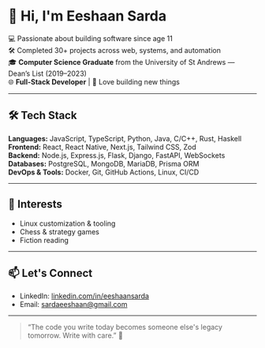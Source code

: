 # 👋 Hi, I'm Eeshaan Sarda

💻 Passionate about building software since age 11  
🛠️ Completed 30+ projects across web, systems, and automation  
🎓 **Computer Science Graduate** from the University of St Andrews — Dean’s List (2019–2023)  
🌐 **Full-Stack Developer** | 🚀 Love building new things

---

## 🛠️ Tech Stack

**Languages:** JavaScript, TypeScript, Python, Java, C/C++, Rust, Haskell  
**Frontend:** React, React Native, Next.js, Tailwind CSS, Zod  
**Backend:** Node.js, Express.js, Flask, Django, FastAPI, WebSockets  
**Databases:** PostgreSQL, MongoDB, MariaDB, Prisma ORM  
**DevOps & Tools:** Docker, Git, GitHub Actions, Linux, CI/CD  

---

## 🧠 Interests

- Linux customization & tooling  
- Chess & strategy games  
- Fiction reading  

---

## 📫 Let's Connect

- LinkedIn: [linkedin.com/in/eeshaansarda](https://linkedin.com/in/eeshaansarda)  
- Email: sardaeeshaan@gmail.com  

---

> “The code you write today becomes someone else's legacy tomorrow. Write with care.” 🧾



<!--
**eeshaansarda/eeshaansarda** is a ✨ _special_ ✨ repository because its `README.md` (this file) appears on your GitHub profile.

Here are some ideas to get you started:

- 🔭 I’m currently working on ...
- 🌱 I’m currently learning ...
- 👯 I’m looking to collaborate on ...
- 🤔 I’m looking for help with ...
- 💬 Ask me about ...
- 📫 How to reach me: ...
- 😄 Pronouns: ...
- ⚡ Fun fact: ...
-->
